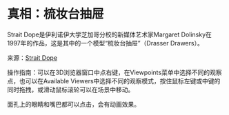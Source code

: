 # 真相：梳妆台抽屉
Strait Dope是伊利诺伊大学芝加哥分校的新媒体艺术家Margaret Dolinsky在1997年的作品，这是其中的一个模型“梳妆台抽屉”（Drasser Drawers）。

来源：[Strait Dope](https://www.evl.uic.edu/dolinsky/sdpe/index.html)

操作指南：可以在3D浏览器窗口中点右键，在Viewpoints菜单中选择不同的观察点，也可以在Available Viewers中选择不同的观察模式，按住鼠标左键或中键的同时拖拽，或滑动鼠标滚轮可以在场景中移动。

面孔上的眼睛和嘴巴都可以点击，会有动画效果。